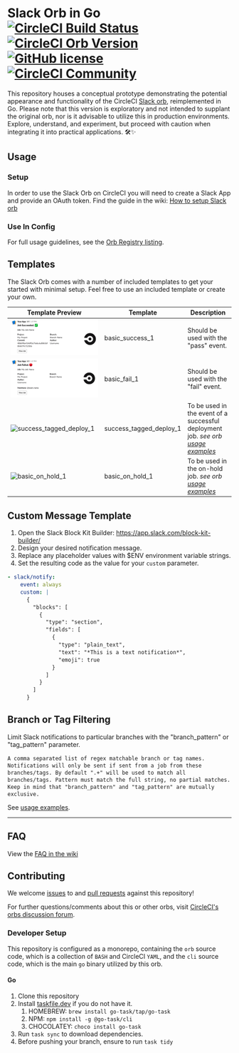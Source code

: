 # Slack Orb in Go [![CircleCI Build Status](https://circleci.com/gh/CircleCI-Public/slack-orb.svg?style=shield "CircleCI Build Status")](https://circleci.com/gh/CircleCI-Public/slack-orb) [![CircleCI Orb Version](https://badges.circleci.com/orbs/circleci/slack.svg)](https://circleci.com/orbs/registry/orb/circleci/slack) [![GitHub license](https://img.shields.io/badge/license-MIT-blue.svg)](https://raw.githubusercontent.com/circleci-public/slack-orb/master/LICENSE) [![CircleCI Community](https://img.shields.io/badge/community-CircleCI%20Discuss-343434.svg)](https://discuss.circleci.com/c/ecosystem/orbs)

This repository houses a conceptual prototype demonstrating the potential appearance and functionality of the CircleCI [Slack orb](https://github.com/CircleCI-Public/slack-orb), reimplemented in Go. Please note that this version is exploratory and not intended to supplant the original orb, nor is it advisable to utilize this in production environments. Explore, understand, and experiment, but proceed with caution when integrating it into practical applications. 🛠✨

## Usage

### Setup

In order to use the Slack Orb on CircleCI you will need to create a Slack App and provide an OAuth token. Find the guide in the wiki: [How to setup Slack orb](https://github.com/CircleCI-Public/slack-orb/wiki/Setup)

### Use In Config

For full usage guidelines, see the [Orb Registry listing](http://circleci.com/orbs/registry/orb/circleci/slack).

## Templates

The Slack Orb comes with a number of included templates to get your started with minimal setup. Feel free to use an included template or create your own.

| Template Preview  | Template  | Description |
| ------------- | ------------- | ------------- |
| ![basic_success_1](./.github/img/basic_success_1.png)  | basic_success_1   | Should be used with the "pass" event. |
| ![basic_fail_1](./.github/img/basic_fail_1.png)  | basic_fail_1   | Should be used with the "fail" event. |
| ![success_tagged_deploy_1](./.github/img/success_tagged_deploy_1.png)  | success_tagged_deploy_1   | To be used in the event of a successful deployment job. _see orb [usage examples](https://circleci.com/developer/orbs/orb/circleci/slack#usage-examples)_ |
| ![basic_on_hold_1](./.github/img/basic_on_hold_1.png)  | basic_on_hold_1   | To be used in the on-hold job. _see orb [usage examples](https://circleci.com/developer/orbs/orb/circleci/slack#usage-examples)_  |


## Custom Message Template

  1. Open the Slack Block Kit Builder: https://app.slack.com/block-kit-builder/
  2. Design your desired notification message.
  3. Replace any placeholder values with $ENV environment variable strings.
  4. Set the resulting code as the value for your `custom` parameter.

  ```yaml
- slack/notify:
      event: always
      custom: |
        {
          "blocks": [
            {
              "type": "section",
              "fields": [
                {
                  "type": "plain_text",
                  "text": "*This is a text notification*",
                  "emoji": true
                }
              ]
            }
          ]
        }
  ```

## Branch or Tag Filtering

Limit Slack notifications to particular branches with the "branch_pattern" or "tag_pattern" parameter.

```
A comma separated list of regex matchable branch or tag names. Notifications will only be sent if sent from a job from these branches/tags. By default ".+" will be used to match all branches/tags. Pattern must match the full string, no partial matches. Keep in mind that "branch_pattern" and "tag_pattern" are mutually exclusive.
```

See [usage examples](https://circleci.com/developer/orbs/orb/circleci/slack#usage-examples).

---

## FAQ

View the [FAQ in the wiki](https://github.com/CircleCI-Public/slack-orb/wiki/FAQ)

## Contributing

We welcome [issues](https://github.com/CircleCI-Public/slack-orb/issues) to and [pull requests](https://github.com/CircleCI-Public/slack-orb/pulls) against this repository!

For further questions/comments about this or other orbs, visit [CircleCI's orbs discussion forum](https://discuss.circleci.com/c/orbs).

### Developer Setup

This repository is configured as a monorepo, containing the `orb` source code, which is a collection of `BASH` and CircleCI `YAML`, and the `cli` source code, which is the main `go` binary utilized by this orb.

#### Go

1. Clone this repository
2. Install [taskfile.dev](https://taskfile.dev/installation/) if you do not have it.
   1. HOMEBREW: `brew install go-task/tap/go-task`
   2. NPM: `npm install -g @go-task/cli`
   3. CHOCOLATEY: `choco install go-task`
3. Run `task sync` to download dependencies.
4. Before pushing your branch, ensure to run `task tidy`
